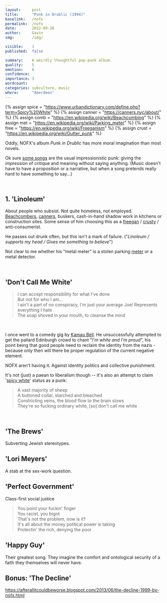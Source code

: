 ```yaml
---
layout:     post
title:      "Punk in Drublic (1994)"
baselink:   /nofx
permalink:  /nofx
date:       2022-09-26
author:     Gavin   
img:        /img/

visible:    1
published:  false

summary:    A weirdly thoughtful pop-punk album.
quality:    5
emotion:    6
confidence: 
importance: 3
wordcount:  
categories: subculture, music
where:      "Aberdeen"
---
```


{%  assign spice = "https://www.urbandictionary.com/define.php?term=Spicy%20White"    %}
{%  assign canner = "https://canners.nyc/about/"    %}
{%  assign comb = "https://en.wikipedia.org/wiki/Beachcombing"    %}
{%  assign met = "https://en.wikipedia.org/wiki/Parking_meter"    %}
{%  assign free = "https://en.wikipedia.org/wiki/Freeganism"    %}
{%  assign crust  = "https://en.wikipedia.org/wiki/Gutter_punk" %}

Oddly, NOFX's album _Punk in Drublic_ has more moral imagination than most novels.

Ok sure [some songs](https://genius.com/Nofx-leave-it-alone-lyrics) are the usual impressionistic punk: giving the _impression_ of critique and meaning without saying anything. (Music doesn't have to have a proposition or a narrative, but when a song pretends really hard to have something to say...)

<br>

## 1. 'Linoleum'

About people who subsist. Not quite homeless, not employed. <a href="{{comb}}">Beachcombers</a>, <a href="{{canner}}">canners</a>, buskers, cash-in-hand shadow work in kitchens or construction sites. Some sense of him choosing this as a <a href="{{free}}">freegan</a> / <a href="{{crust}}">crusty</a> / anti-consumerist.

He passes out drunk often, but this isn't a mark of failure. ("<i>Linoleum / supports my head
/ Gives me something to believe</i>")

Not clear to me whether his "metal meter" is a stolen parking <a href="{{met}}">meter</a> or a metal detector.

<br>

## 'Don't Call Me White'

> I can accept responsibility for what I've done<br>
But not for who I am...<br>
I ain't a part of no conspiracy, I'm just your average Joe!
Represents everything I hate<br>
The soap shoved in your mouth, to cleanse the mind

<br>

I once went to a comedy gig by [Kamau Bell](https://www.wkamaubell.com/blog/tag/I%27m+white+and+I%27m+proud). He unsuccessfully attempted to get the pallard Edinburgh crowd to chant "_I'm white and I'm proud_", his point being that good people need to reclaim the identity from the nazis - because only then will there be proper regulation of the current negative element.

NOFX aren't having it. Against identity politics and collective punishment.

It's not (just) a paean to liberalism though -- it's also an attempt to claim '<a href="{{spice}}">spicy white</a>' status as a punk:

> A vast majority of sheep<br>
A buttoned collar, starched and bleached<br>
Constricting veins, the blood flow to the brain slows<br>
They're so fucking ordinary white, [so] don't call me white

<br>


## 'The Brews' 

Subverting Jewish stereotypes.

## 'Lori Meyers' 

A stab at the sex-work question.


## 'Perfect Government'

Class-first social justice

> You point your fuckin' finger<br>
You racist, you bigot<br>
That's not the problem, now is it?<br>
It's all about the money political power is taking<br>
Protectin' the rich, denying the poor

## 'Happy Guy'

Their greatest song. They imagine the comfort and ontological security of a faith they themselves will never have.


## Bonus: 'The Decline'

https://afterallitcouldbeworse.blogspot.com/2013/06/the-decline-1999-by-nofx.html